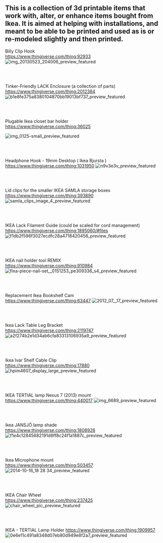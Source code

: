 ## This is a collection of 3d printable items that work with, alter, or enhance items bought from Ikea. It is aimed at helping with installations, and meant to be able to be printed and used as is or re-modeled slightly and then printed. ##

Billy Clip Hook</br>
https://www.thingiverse.com/thing:92933
![img_20130523_204006_preview_featured](https://user-images.githubusercontent.com/30060990/34804393-46aa08ea-f62d-11e7-9a4a-24388841a11c.jpg)

</br>
</br>

Tinker-Friendly LACK Enclosure (a collection of parts)</br>
https://www.thingiverse.com/thing:2012384
![b1e8fe375a8380104870bb19013bf737_preview_featured](https://user-images.githubusercontent.com/30060990/34804506-d37e0122-f62d-11e7-9494-78b5b201e6e2.jpg)

</br>
</br>

Plugable Ikea closet bar holder</br>
https://www.thingiverse.com/thing:36025

![img_0125-small_preview_featured](https://user-images.githubusercontent.com/30060990/34804526-f79b172a-f62d-11e7-9827-b031d5f5849c.jpg)

</br>
</br>

Headphone Hook - 19mm Desktop ( Ikea Bjursta )</br>
https://www.thingiverse.com/thing:1031950
![n9v3e3v_preview_featured](https://user-images.githubusercontent.com/30060990/34804563-1aa0e452-f62e-11e7-9d73-0dc2a7fbe6db.jpg)

</br>
</br>

Lid clips for the smaller IKEA SAMLA storage boxes</br>
https://www.thingiverse.com/thing:393890
![samla_clips_image_4_preview_featured](https://user-images.githubusercontent.com/30060990/34804579-34279fb0-f62e-11e7-9ad5-e4119a38dcce.jpg)

</br>
</br>

IKEA Lack Filament Guide (could be scaled for cord management)</br>
https://www.thingiverse.com/thing:1895060/#files
![f1db2f598f3027ecdfc28a4718420456_preview_featured](https://user-images.githubusercontent.com/30060990/34804608-603a3496-f62e-11e7-879e-c22d45604fd8.jpg)

</br>
</br>

IKEA nail holder tool REMIX</br>
https://www.thingiverse.com/thing:910984
![fixa-piece-nail-set__0151253_pe309336_s4_preview_featured](https://user-images.githubusercontent.com/30060990/34804628-7b30c3f0-f62e-11e7-8281-70138e9e31ec.JPG)

</br>
</br>

Replacement Ikea Bookshelf Cam</br>
https://www.thingiverse.com/thing:63447
![2012_07__17_preview_featured](https://user-images.githubusercontent.com/30060990/34804673-b2f7115e-f62e-11e7-8687-f59405079969.jpg)

</br>
</br>

Ikea Lack Table Leg Bracket</br>
https://www.thingiverse.com/thing:2119747
![a2f274b2e1d34ab6cfa83313106935a9_preview_featured](https://user-images.githubusercontent.com/30060990/34804691-d60199da-f62e-11e7-842e-4ca5f63987d9.jpg)

</br>
</br>

Ikea Ivar Shelf Cable Clip</br>
https://www.thingiverse.com/thing:17880
![hpim4607_display_large_preview_featured](https://user-images.githubusercontent.com/30060990/34804835-88794a72-f62f-11e7-9e97-3c5fa411a78e.jpg)

</br>
</br>

IKEA TERTIAL lamp Nexus 7 (2013) mount</br>
https://www.thingiverse.com/thing:440017
![img_6689_preview_featured](https://user-images.githubusercontent.com/30060990/34804891-c318d44a-f62f-11e7-97c5-7ededb442e0d.jpg)

</br>
</br>

ikea JANSJÖ lamp shade</br>
https://www.thingiverse.com/thing:1808926
![f1e4c12845682191d6ff8c24f1a1887c_preview_featured](https://user-images.githubusercontent.com/30060990/34804917-e25b1e3a-f62f-11e7-8164-064bc3825022.jpg)

</br>
</br>

Ikea Microphone mount</br>
https://www.thingiverse.com/thing:503457
![2014-10-16_18 28 34_preview_featured](https://user-images.githubusercontent.com/30060990/34804930-0083fdb4-f630-11e7-8a06-be0af8a7b32e.jpg)

</br>
</br>

IKEA Chair Wheel</br>
https://www.thingiverse.com/thing:237425
![chair_wheel_pic_preview_featured](https://user-images.githubusercontent.com/30060990/34804958-2e643eec-f630-11e7-97f6-d920c0c0013b.jpg)

</br>
</br>

IKEA - TERTIAL Lamp Holder</brt>
https://www.thingiverse.com/thing:1909957
![0e6e11c491a8348d07eb80d949e8f2a7_preview_featured](https://user-images.githubusercontent.com/30060990/34804986-4f97d0c4-f630-11e7-9b7f-29567b2c0539.jpeg)
